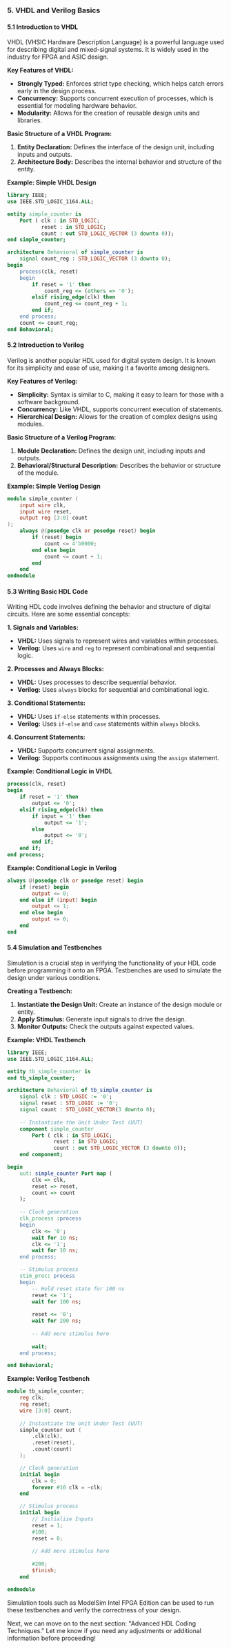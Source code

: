 ### 5. VHDL and Verilog Basics

#### 5.1 Introduction to VHDL
VHDL (VHSIC Hardware Description Language) is a powerful language used for describing digital and mixed-signal systems. It is widely used in the industry for FPGA and ASIC design.

**Key Features of VHDL:**
- **Strongly Typed:** Enforces strict type checking, which helps catch errors early in the design process.
- **Concurrency:** Supports concurrent execution of processes, which is essential for modeling hardware behavior.
- **Modularity:** Allows for the creation of reusable design units and libraries.

**Basic Structure of a VHDL Program:**
1. **Entity Declaration:** Defines the interface of the design unit, including inputs and outputs.
2. **Architecture Body:** Describes the internal behavior and structure of the entity.

**Example: Simple VHDL Design**
```vhdl
library IEEE;
use IEEE.STD_LOGIC_1164.ALL;

entity simple_counter is
    Port ( clk : in STD_LOGIC;
           reset : in STD_LOGIC;
           count : out STD_LOGIC_VECTOR (3 downto 0));
end simple_counter;

architecture Behavioral of simple_counter is
    signal count_reg : STD_LOGIC_VECTOR (3 downto 0);
begin
    process(clk, reset)
    begin
        if reset = '1' then
            count_reg <= (others => '0');
        elsif rising_edge(clk) then
            count_reg <= count_reg + 1;
        end if;
    end process;
    count <= count_reg;
end Behavioral;
```

#### 5.2 Introduction to Verilog
Verilog is another popular HDL used for digital system design. It is known for its simplicity and ease of use, making it a favorite among designers.

**Key Features of Verilog:**
- **Simplicity:** Syntax is similar to C, making it easy to learn for those with a software background.
- **Concurrency:** Like VHDL, supports concurrent execution of statements.
- **Hierarchical Design:** Allows for the creation of complex designs using modules.

**Basic Structure of a Verilog Program:**
1. **Module Declaration:** Defines the design unit, including inputs and outputs.
2. **Behavioral/Structural Description:** Describes the behavior or structure of the module.

**Example: Simple Verilog Design**
```verilog
module simple_counter (
    input wire clk,
    input wire reset,
    output reg [3:0] count
);
    always @(posedge clk or posedge reset) begin
        if (reset) begin
            count <= 4'b0000;
        end else begin
            count <= count + 1;
        end
    end
endmodule
```

#### 5.3 Writing Basic HDL Code
Writing HDL code involves defining the behavior and structure of digital circuits. Here are some essential concepts:

**1. Signals and Variables:**
   - **VHDL:** Uses signals to represent wires and variables within processes.
   - **Verilog:** Uses `wire` and `reg` to represent combinational and sequential logic.

**2. Processes and Always Blocks:**
   - **VHDL:** Uses processes to describe sequential behavior.
   - **Verilog:** Uses `always` blocks for sequential and combinational logic.

**3. Conditional Statements:**
   - **VHDL:** Uses `if-else` statements within processes.
   - **Verilog:** Uses `if-else` and `case` statements within `always` blocks.

**4. Concurrent Statements:**
   - **VHDL:** Supports concurrent signal assignments.
   - **Verilog:** Supports continuous assignments using the `assign` statement.

**Example: Conditional Logic in VHDL**
```vhdl
process(clk, reset)
begin
    if reset = '1' then
        output <= '0';
    elsif rising_edge(clk) then
        if input = '1' then
            output <= '1';
        else
            output <= '0';
        end if;
    end if;
end process;
```

**Example: Conditional Logic in Verilog**
```verilog
always @(posedge clk or posedge reset) begin
    if (reset) begin
        output <= 0;
    end else if (input) begin
        output <= 1;
    end else begin
        output <= 0;
    end
end
```

#### 5.4 Simulation and Testbenches
Simulation is a crucial step in verifying the functionality of your HDL code before programming it onto an FPGA. Testbenches are used to simulate the design under various conditions.

**Creating a Testbench:**
1. **Instantiate the Design Unit:** Create an instance of the design module or entity.
2. **Apply Stimulus:** Generate input signals to drive the design.
3. **Monitor Outputs:** Check the outputs against expected values.

**Example: VHDL Testbench**
```vhdl
library IEEE;
use IEEE.STD_LOGIC_1164.ALL;

entity tb_simple_counter is
end tb_simple_counter;

architecture Behavioral of tb_simple_counter is
    signal clk : STD_LOGIC := '0';
    signal reset : STD_LOGIC := '0';
    signal count : STD_LOGIC_VECTOR(3 downto 0);
    
    -- Instantiate the Unit Under Test (UUT)
    component simple_counter
        Port ( clk : in STD_LOGIC;
               reset : in STD_LOGIC;
               count : out STD_LOGIC_VECTOR (3 downto 0));
    end component;

begin
    uut: simple_counter Port map (
        clk => clk,
        reset => reset,
        count => count
    );
    
    -- Clock generation
    clk_process :process
    begin
        clk <= '0';
        wait for 10 ns;
        clk <= '1';
        wait for 10 ns;
    end process;

    -- Stimulus process
    stim_proc: process
    begin
        -- Hold reset state for 100 ns
        reset <= '1';
        wait for 100 ns;
        
        reset <= '0';
        wait for 200 ns;
        
        -- Add more stimulus here
        
        wait;
    end process;

end Behavioral;
```

**Example: Verilog Testbench**
```verilog
module tb_simple_counter;
    reg clk;
    reg reset;
    wire [3:0] count;
    
    // Instantiate the Unit Under Test (UUT)
    simple_counter uut (
        .clk(clk),
        .reset(reset),
        .count(count)
    );

    // Clock generation
    initial begin
        clk = 0;
        forever #10 clk = ~clk;
    end

    // Stimulus process
    initial begin
        // Initialize Inputs
        reset = 1;
        #100;
        reset = 0;
        
        // Add more stimulus here
        
        #200;
        $finish;
    end

endmodule
```

Simulation tools such as ModelSim Intel FPGA Edition can be used to run these testbenches and verify the correctness of your design.

Next, we can move on to the next section: "Advanced HDL Coding Techniques." Let me know if you need any adjustments or additional information before proceeding!